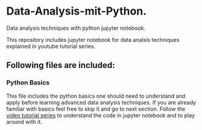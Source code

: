 # Data-Analysis-mit-Python.  
Data analysis techniques with python jupyter notebook.  
  
This repository includes jupyter notebook for data analsis techniques explained in youtube tutorial series.  
  
## Following files are included:  
### Python Basics  
This file includes the python basics one should need to understand and apply before learning advanced data 
analysis techniques. If you are already familiar with basics feel free to skip it and go to next section.
Follow the [video tutorial series](https://www.youtube.com/watch?v=3vlXBZooBwA&list=PLm4RALuvsHFz9LKApjkgyAKWjfiTRNfvx) 
to understand the code in jupyter notebook and to play around with it.
